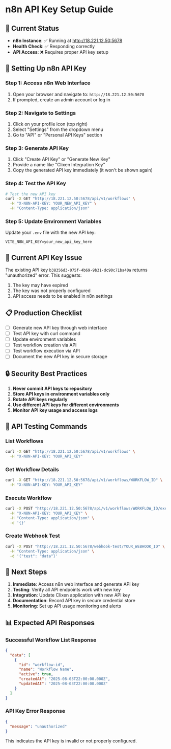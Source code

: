 # n8n API Key Setup Guide

## 🎯 Current Status
- **n8n Instance**: ✅ Running at http://18.221.12.50:5678
- **Health Check**: ✅ Responding correctly
- **API Access**: ❌ Requires proper API key setup

## 🔧 Setting Up n8n API Key

### Step 1: Access n8n Web Interface
1. Open your browser and navigate to: `http://18.221.12.50:5678`
2. If prompted, create an admin account or log in

### Step 2: Navigate to Settings
1. Click on your profile icon (top right)
2. Select "Settings" from the dropdown menu
3. Go to "API" or "Personal API Keys" section

### Step 3: Generate API Key
1. Click "Create API Key" or "Generate New Key"
2. Provide a name like "Clixen Integration Key"
3. Copy the generated API key immediately (it won't be shown again)

### Step 4: Test the API Key
```bash
# Test the new API key
curl -X GET "http://18.221.12.50:5678/api/v1/workflows" \
  -H "X-N8N-API-KEY: YOUR_NEW_API_KEY" \
  -H "Content-Type: application/json"
```

### Step 5: Update Environment Variables
Update your `.env` file with the new API key:
```
VITE_N8N_API_KEY=your_new_api_key_here
```

## 🚨 Current API Key Issue
The existing API key `b38356d3-075f-4b69-9b31-dc90c71ba40a` returns "unauthorized" error.
This suggests:
1. The key may have expired
2. The key was not properly configured
3. API access needs to be enabled in n8n settings

## 📋 Production Checklist
- [ ] Generate new API key through web interface
- [ ] Test API key with curl command
- [ ] Update environment variables
- [ ] Test workflow creation via API
- [ ] Test workflow execution via API
- [ ] Document the new API key in secure storage

## 🔒 Security Best Practices
1. **Never commit API keys to repository**
2. **Store API keys in environment variables only**
3. **Rotate API keys regularly**
4. **Use different API keys for different environments**
5. **Monitor API key usage and access logs**

## 🧪 API Testing Commands

### List Workflows
```bash
curl -X GET "http://18.221.12.50:5678/api/v1/workflows" \
  -H "X-N8N-API-KEY: YOUR_API_KEY"
```

### Get Workflow Details
```bash
curl -X GET "http://18.221.12.50:5678/api/v1/workflows/WORKFLOW_ID" \
  -H "X-N8N-API-KEY: YOUR_API_KEY"
```

### Execute Workflow
```bash
curl -X POST "http://18.221.12.50:5678/api/v1/workflows/WORKFLOW_ID/execute" \
  -H "X-N8N-API-KEY: YOUR_API_KEY" \
  -H "Content-Type: application/json" \
  -d '{}'
```

### Create Webhook Test
```bash
curl -X POST "http://18.221.12.50:5678/webhook-test/YOUR_WEBHOOK_ID" \
  -H "Content-Type: application/json" \
  -d '{"test": "data"}'
```

## 🎯 Next Steps
1. **Immediate**: Access n8n web interface and generate API key
2. **Testing**: Verify all API endpoints work with new key
3. **Integration**: Update Clixen application with new API key
4. **Documentation**: Record API key in secure credential store
5. **Monitoring**: Set up API usage monitoring and alerts

## 📊 Expected API Responses

### Successful Workflow List Response
```json
{
  "data": [
    {
      "id": "workflow-id",
      "name": "Workflow Name",
      "active": true,
      "createdAt": "2025-08-03T22:00:00.000Z",
      "updatedAt": "2025-08-03T22:00:00.000Z"
    }
  ]
}
```

### API Key Error Response
```json
{
  "message": "unauthorized"
}
```

This indicates the API key is invalid or not properly configured.